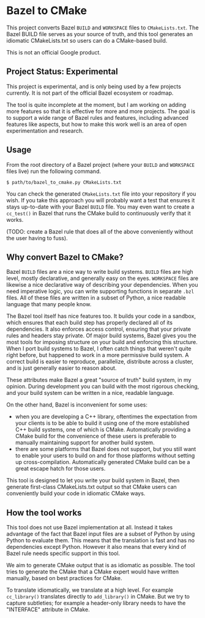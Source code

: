 
# Bazel to CMake

This project converts Bazel `BUILD` and `WORKSPACE` files to
`CMakeLists.txt`.  The Bazel BUILD file serves as your source of
truth, and this tool generates an idiomatic CMakeLists.txt so users
can do a CMake-based build.

This is not an official Google product.

## Project Status: Experimental

This project is experimental, and is only being used by a few projects
currently.  It is not part of the official Bazel ecosystem or roadmap.

The tool is quite incomplete at the moment, but I am working on adding
more features so that it is effective for more and more projects.  The
goal is to support a wide range of Bazel rules and features, including
advanced features like aspects, but how to make this work well is an
area of open experimentation and research.

## Usage

From the root directory of a Bazel project (where your `BUILD` and
`WORKSPACE` files live) run the following command.

    $ path/to/bazel_to_cmake.py CMakeLists.txt

You can check the generated `CMakeLists.txt` file into your repository
if you wish.  If you take this approach you will probably want a test
that ensures it stays up-to-date with your Bazel `BUILD` file.  You
may even want to create a `cc_test()` in Bazel that runs the CMake
build to continuously verify that it works.

(TODO: create a Bazel rule that does all of the above conveniently
without the user having to fuss).

## Why convert Bazel to CMake?

Bazel `BUILD` files are a nice way to write build systems.  `BUILD`
files are high level, mostly declarative, and generally easy on the
eyes.  `WORKSPACE` files are likewise a nice declarative way of
describing your dependencies.  When you need imperative logic, you can
write supporting functions in separate `.bzl` files.  All of these
files are written in a subset of Python, a nice readable language
that many people know.

The Bazel tool itself has nice features too.  It builds your code in a
sandbox, which ensures that each build step has properly declared all
of its dependencies.  It also enforces access control, ensuring that
your private rules and headers stay private.  Of major build systems,
Bazel gives you the most tools for imposing structure on your
build and enforcing this structure.  When I port build systems to
Bazel, I often catch things that weren't quite right before, but
happened to work in a more permissive build system.  A correct
build is easier to reproduce, parallelize, distribute across a
cluster, and is just generally easier to reason about.

These attributes make Bazel a great "source of truth" build system,
in my opinion.  During development you can build with the most
rigorous checking, and your build system can be written in a nice,
readable language.

On the other hand, Bazel is inconvenient for some uses:
 * when you are developing a C++ library, oftentimes the expectation
   from your clients is to be able to build it using one of the more
   established C++ build systems, one of which is CMake. Automatically
   providing a CMake build for the convenience of these users is
   preferable to manually maintaining support for another build system.
 * there are some platforms that Bazel does not support, but you still
   want to enable your users to build on and for those platforms without
   setting up cross-compilation.  Automatically generated CMake build
   can be a great escape hatch for those users.

This tool is designed to let you write your build system in Bazel,
then generate first-class CMakeLists.txt output so that CMake users
can conveniently build your code in idiomatic CMake ways.

## How the tool works

This tool does not use Bazel implementation at all.  Instead it takes
advantage of the fact that Bazel input files are a subset of Python by
using Python to evaluate them.  This means that the translation is
fast and has no dependencies except Python.  However it also means
that every kind of Bazel rule needs specific support in this tool.

We aim to generate CMake output that is as idiomatic as possible.
The tool tries to generate the CMake that a CMake expert would
have written manually, based on best practices for CMake.

To translate idiomatically, we translate at a high level.  For
example `cc_library()` translates directly to `add_library()` in
CMake.  But we try to capture subtleties; for example a header-only
library needs to have the "INTERFACE" attribute in CMake.
